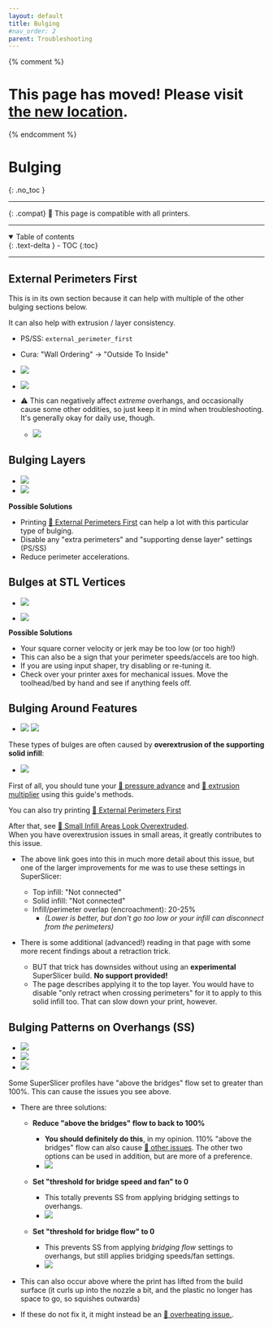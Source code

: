 ```yaml
---
layout: default
title: Bulging
#nav_order: 2
parent: Troubleshooting
---
```

{% comment %} 
# This page has moved! Please visit [the new location](https://ellis3dp.com/Print-Tuning-Guide/articles/troubleshooting/bulging.html).
{% endcomment %}
# Bulging
{: .no_toc }

---

{: .compat}
:dizzy: This page is compatible with all printers.

---
<details open markdown="block">
  <summary>
    Table of contents
  </summary>
  {: .text-delta }
- TOC
{:toc}
</details>

---

## External Perimeters First

This is in its own section because it can help with multiple of the other bulging sections below.

It can also help with extrusion / layer consistency.

- PS/SS: `external_perimeter_first`
- Cura: "Wall Ordering" -> "Outside To Inside"

- ![](./images/bulging/external_first_1.png) 
- ![](./images/bulging/external_first_2.png) 

- :warning: This can negatively affect *extreme* overhangs, and occasionally cause some other oddities, so just keep it in mind when troubleshooting. It's generally okay for daily use, though.
    - ![](./images/bulging/external_first_3.png) 

## Bulging Layers

- ![](./images/bulging/Bulging.png) 
- ![](./images/bulging/Bulging2.png) 

**Possible Solutions**
- Printing [:pushpin: External Perimeters First](#external-perimeters-first) can help a lot with this particular type of bulging.
- Disable any "extra perimeters" and "supporting dense layer" settings (PS/SS)
- Reduce perimeter accelerations.

## Bulges at STL Vertices
- ![](./images/bulging/Vertex-Bulges.png)

- ![](./images/bulging/Vertex-Bulges-2.png) 

**Possible Solutions**
- Your square corner velocity or jerk may be too low (or too high!)
- This can also be a sign that your perimeter speeds/accels are too high.
- If you are using input shaper, try disabling or re-tuning it.
- Check over your printer axes for mechanical issues. Move the toolhead/bed by hand and see if anything feels off.

## Bulging Around Features
- ![](./images/bulging/feature_bulging.png) ![](./images/bulging/feature-bulging-2.png) 

These types of bulges are often caused by **overextrusion of the supporting solid infill**:

- ![](./images/bulging/feature_bulging-fill.png) 

First of all, you should tune your [:page_facing_up: pressure advance](../pressure_linear_advance/introduction.md) and [:page_facing_up: extrusion multiplier](../extrusion_multiplier.md) using this guide's methods.

You can also try printing [:pushpin: External Perimeters First](#external-perimeters-first)

After that, see [:page_facing_up: Small Infill Areas Look Overextruded](../troubleshooting/small_infill_areas_overextruded.md).\
When you have overextrusion issues in small areas, it greatly contributes to this issue.
- The above link goes into this in much more detail about this issue, but one of the larger improvements for me was to use these settings in SuperSlicer:
    - Top infill: "Not connected"
    - Solid infill: "Not connected"
    - Infill/perimeter overlap (encroachment): 20-25%
        - *(Lower is better, but don't go too low or your infill can disconnect from the perimeters)*

- There is some additional (advanced!) reading in that page with some more recent findings about a retraction trick. 
    - BUT that trick has downsides without using an **experimental** SuperSlicer build. **No support provided!**
    - The page describes applying it to the top layer. You would have to disable "only retract when crossing perimeters" for it to apply to this solid infill too. That can slow down your print, however.
    
## Bulging Patterns on Overhangs (SS)
- ![](./images/bulging/AboveBridgeFlow-1.png)
- ![](./images/bulging/AboveBridgeFlow-2.png)
- ![](./images/bulging/AboveBridgeFlow-3.png)

Some SuperSlicer profiles have "above the bridges" flow set to greater than 100%. This can cause the issues you see above. 
- There are three solutions:

    - **Reduce "above the bridges" flow to back to 100%**
        - **You should definitely do this**, in my opinion. 110% "above the bridges" flow can also cause [:page_facing_up: other issues](https://github.com/supermerill/SuperSlicer/issues/3410). The other two options can be used in addition, but are more of a preference. 
        - ![](./images/bulging/AboveBridgeFlow-Reset.png)
        
    - **Set "threshold for bridge speed and fan" to 0**
        - This totally prevents SS from applying bridging settings to overhangs.
        - ![](./images/bulging/AboveBridgeFlow-DisableOverhang.png)

    - **Set "threshold for bridge flow" to 0**
        - This prevents SS from applying *bridging flow* settings to overhangs, but still applies bridging speeds/fan settings.
        - ![](./images/bulging/AboveBridgeFlow-DisableOverhangFlow.png)

- This can also occur above where the print has lifted from the build surface (it curls up into the nozzle a bit, and the plastic no longer has space to go, so squishes outwards)
- If these do not fix it, it might instead be an [:page_facing_up: overheating issue.](../cooling_and_layer_times.md).